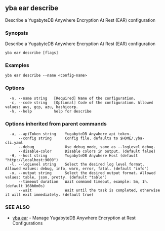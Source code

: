 ## yba ear describe

Describe a YugabyteDB Anywhere Encryption At Rest (EAR) configuration

### Synopsis

Describe a YugabyteDB Anywhere Encryption At Rest (EAR) configuration

```
yba ear describe [flags]
```

### Examples

```
yba ear describe --name <config-name>
```

### Options

```
  -n, --name string   [Required] Name of the configuration.
  -c, --code string   [Optional] Code of the configuration. Allowed values: aws, gcp, azu, hashicorp.
  -h, --help          help for describe
```

### Options inherited from parent commands

```
  -a, --apiToken string    YugabyteDB Anywhere api token.
      --config string      Config file, defaults to $HOME/.yba-cli.yaml
      --debug              Use debug mode, same as --logLevel debug.
      --disable-color      Disable colors in output. (default false)
  -H, --host string        YugabyteDB Anywhere Host (default "http://localhost:9000")
  -l, --logLevel string    Select the desired log level format. Allowed values: debug, info, warn, error, fatal. (default "info")
  -o, --output string      Select the desired output format. Allowed values: table, json, pretty. (default "table")
      --timeout duration   Wait command timeout, example: 5m, 1h. (default 168h0m0s)
      --wait               Wait until the task is completed, otherwise it will exit immediately. (default true)
```

### SEE ALSO

* [yba ear](yba_ear.md)	 - Manage YugabyteDB Anywhere Encryption at Rest Configurations


